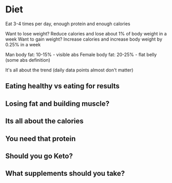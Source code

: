 # Diet

Eat 3-4 times per day, enough protein and enough calories

Want to lose weight? Reduce calories and lose about 1% of body weight in a week
Want to gain weight? Increase calories and increase body weight by 0.25% in a week

Man body fat: 10-15% - visible abs
Female body fat: 20-25% - flat belly (some abs definition)

It's all about the trend (daily data points almost don't matter)

## Eating healthy vs eating for results

## Losing fat and building muscle?

## Its all about the calories

## You need that protein

## Should you go Keto?

## What supplements should you take?
